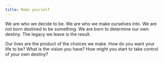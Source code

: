 ```yaml
---
title: Make yourself
---
```


We are who we decide to be. We are who we make ourselves into. We are not born destined to be something. We are born to determine our own destiny. The legacy we leave is the result.

Our lives are the product of the choices we make. How do you want your life to be? What is the vision you have? How might you start to take control of your own destiny?
